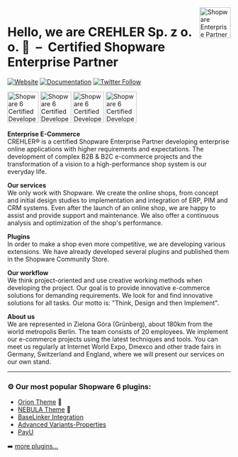 <img align="right" alt="Shopware Enterprise Partner" src="https://assets.shopware.com/media/badges/partner_labels/shopware_enterprise_partner.svg" width="auto" height="70px">

# Hello, we are CREHLER Sp. z o. o. 👋&nbsp; – &nbsp;Certified Shopware Enterprise Partner

[![Website](https://img.shields.io/website?label=Website&style=for-the-badge&url=https://crehler.com)](https://crehler.com)
[![Documentation](https://img.shields.io/website?label=Documentation&style=for-the-badge&url=https://docs.crehler.com)](https://docs.crehler.com)
[![Twitter Follow](https://img.shields.io/twitter/follow/CrehlerDE?color=1DA1F2&logo=twitter&style=for-the-badge)](https://twitter.com/intent/follow?original_referer=https%3A%2F%2Fgithub.com%2Fcrehler&screen_name=CrehlerDE)

<p align="left">
<img alt="Shopware 6 Certified Developer" src="https://assets.shopware.com/media/badges/certifications/shopware6_certified_developer.svg" width="auto" height="70px">

<img alt="Shopware 6 Certified Developer" src="https://assets.shopware.com/media/badges/certifications/shopware6_certified_developer_adv.svg" width="auto" height="70px">

<img alt="Shopware 6 Certified Developer" src="https://assets.shopware.com/media/badges/certifications/shopware6_certified_template_designer.svg" width="auto" height="70px">

<img alt="Shopware 6 Certified Developer" src="https://assets.shopware.com/media/badges/certifications/shopware6_certified_template_designer_adv.svg" width="auto" height="70px">
</p>

**Enterprise E-Commerce**\
CREHLER® is a certified Shopware Enterprise Partner developing enterprise online applications with higher requirements and expectations. The development of complex B2B & B2C e-commerce projects and the transformation of a vision to a high-performance shop system is our everyday life.

**Our services**\
We only work with Shopware. We create the online shops, from concept and initial design studies to implementation and integration of ERP, PIM and CRM systems. Even after the launch of an online shop, we are happy to assist and provide support and maintenance. We also offer a continuous analysis and optimization of the shop's performance.

**Plugins**\
In order to make a shop even more competitive, we are developing various extensions. We have already developed several plugins and published them in the Shopware Community Store.

**Our workflow**\
We think project-oriented and use creative working methods when developing the project. Our goal is to provide innovative e-commerce solutions for demanding requirements. We look for and find innovative solutions for all tasks. Our motto is: "Think, Design and then Implement".

**About us**\
We are represented in Zielona Góra (Grünberg), about 180km from the world metropolis Berlin. The team consists of 20 employees. We implement our e-commerce projects using the latest techniques and tools. You can meet us regularly at Internet World Expo, Dmexco and other trade fairs in Germany, Switzerland and England, where we will present our services on our own stand.

---

### ⚙️ Our most popular Shopware 6 plugins:
- [Orion Theme](https://store.shopware.com/en/crehl74137617741/orion-theme.html?c=4) 🎨
- [NEBULA Theme](https://store.shopware.com/en/crehl41689638160/nebula-theme.html) 🎨
- [BaseLinker Integration](https://store.shopware.com/en/crehl97816915330f/baselinker-integration.html)
- [Advanced Variants-Properties](https://store.shopware.com/en/crehl67589097513/advanced-variants-properties.html)
- [PayU](https://store.shopware.com/en/crehl78082473062f/payu.html)

➡️ [more plugins...](https://store.shopware.com/en/crehler.html)
